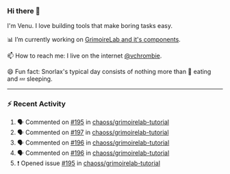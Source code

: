### Hi there 👋

I'm Venu. I love building tools that make boring tasks easy.

📊 I’m currently working on [GrimoireLab and it's components](https://chaoss.github.io/grimoirelab).

📫 How to reach me: I live on the internet [@vchrombie](https://www.google.co.in/search?q=vchrombie).

😄 Fun fact: Snorlax's typical day consists of nothing more than :doughnut: eating and :zzz: sleeping.

---

### :zap: Recent Activity

<!--START_SECTION:activity-->
1. 🗣 Commented on [#195](https://github.com/chaoss/grimoirelab-tutorial/issues/195) in [chaoss/grimoirelab-tutorial](https://github.com/chaoss/grimoirelab-tutorial)
2. 🗣 Commented on [#197](https://github.com/chaoss/grimoirelab-tutorial/issues/197) in [chaoss/grimoirelab-tutorial](https://github.com/chaoss/grimoirelab-tutorial)
3. 🗣 Commented on [#196](https://github.com/chaoss/grimoirelab-tutorial/issues/196) in [chaoss/grimoirelab-tutorial](https://github.com/chaoss/grimoirelab-tutorial)
4. 🗣 Commented on [#196](https://github.com/chaoss/grimoirelab-tutorial/issues/196) in [chaoss/grimoirelab-tutorial](https://github.com/chaoss/grimoirelab-tutorial)
5. ❗️ Opened issue [#195](https://github.com/chaoss/grimoirelab-tutorial/issues/195) in [chaoss/grimoirelab-tutorial](https://github.com/chaoss/grimoirelab-tutorial)
<!--END_SECTION:activity-->

<!--
**vchrombie/vchrombie** is a ✨ _special_ ✨ repository because its `README.md` (this file) appears on your GitHub profile.

Here are some ideas to get you started:

- 🔭 I’m currently working on ...
- 🌱 I’m currently learning ...
- 👯 I’m looking to collaborate on ...
- 🤔 I’m looking for help with ...
- 💬 Ask me about ...
- 📫 How to reach me: ...
- 😄 Pronouns: ...
- ⚡ Fun fact: ...
-->
